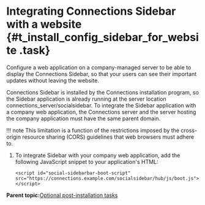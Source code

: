 # Integrating Connections Sidebar with a website {#t_install_config_sidebar_for_website .task}

Configure a web application on a company-managed server to be able to display the Connections Sidebar, so that your users can see their important updates without leaving the website.

Connections Sidebar is installed by the Connections installation program, so the Sidebar application is already running at the server location connections\_server/socialsidebar. To integrate the Sidebar application with a company web application, the Connections server and the server hosting the company application must have the same parent domain.

!!! note
    This limitation is a function of the restrictions imposed by the cross-origin resource sharing \(CORS\) guidelines that web browsers must adhere to.

1.  To integrate Sidebar with your company web application, add the following JavaScript snippet to your application's HTML:

    ```
    <script id="social-sidebarbar-boot-script" src="https://connections.example.com/socialsidebar/hub/js/boot.js"></script>
    ```


**Parent topic:**[Optional post-installation tasks](../install/c_optional_post-install_tasks.md)

